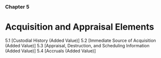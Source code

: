 ### Chapter 5

# Acquisition and Appraisal Elements

5.1   [Custodial History (Added Value)]
5.2   [Immediate Source of Acquisition (Added Value)]
5.3   [Appraisal, Destruction, and Scheduling Information (Added Value)]
5.4   [Accruals (Added Value)]

